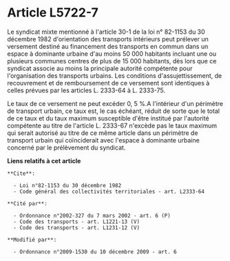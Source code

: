 # Article L5722-7

Le syndicat mixte mentionné à l'article 30-1 de la loi n° 82-1153 du 30 décembre 1982 d'orientation des transports intérieurs
peut prélever un versement destiné au financement des transports en commun dans un espace à dominante urbaine d'au moins 50
000 habitants incluant une ou plusieurs communes centres de plus de 15 000 habitants, dès lors que ce syndicat associe au
moins la principale autorité compétente pour l'organisation des transports urbains. Les conditions d'assujettissement, de
recouvrement et de remboursement de ce versement sont identiques à celles prévues par les articles L. 2333-64 à L. 2333-75. 

Le taux de ce versement ne peut excéder 0, 5 %.A l'intérieur d'un périmètre de transport urbain, ce taux est, le cas échéant,
réduit de sorte que le total de ce taux et du taux maximum susceptible d'être institué par l'autorité compétente au titre de
l'article L. 2333-67 n'excède pas le taux maximum qui serait autorisé au titre de ce même article dans un périmètre de
transport urbain qui coïnciderait avec l'espace à dominante urbaine concerné par le prélèvement du syndicat.

**Liens relatifs à cet article**

	**Cite**:

	  - Loi n°82-1153 du 30 décembre 1982
	  - Code général des collectivités territoriales - art. L2333-64

	**Cité par**:

	  - Ordonnance n°2002-327 du 7 mars 2002 - art. 6 (P)
	  - Code des transports - art. L1221-13 (V)
	  - Code des transports - art. L1231-12 (V)

	**Modifié par**:

	  - Ordonnance n°2009-1530 du 10 décembre 2009 - art. 6
